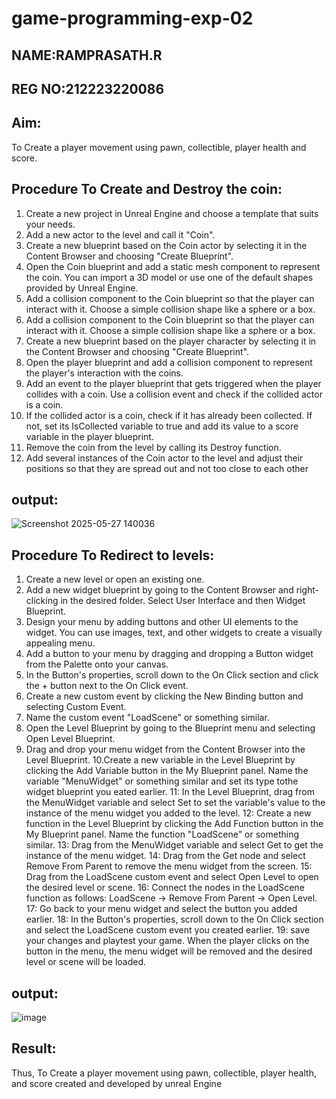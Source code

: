 # game-programming-exp-02
## NAME:RAMPRASATH.R
## REG NO:212223220086

## Aim:
To Create a player movement using pawn, collectible, player health and score.

## Procedure To Create and Destroy the coin:
1. Create a new project in Unreal Engine and choose a template that suits your needs.
2. Add a new actor to the level and call it "Coin".
3. Create a new blueprint based on the Coin actor by selecting it in the Content Browser and
choosing "Create Blueprint".
4. Open the Coin blueprint and add a static mesh component to represent the coin. You can
import a 3D model or use one of the default shapes provided by Unreal Engine.
5. Add a collision component to the Coin blueprint so that the player can interact with it.
Choose a simple collision shape like a sphere or a box.
6. Add a collision component to the Coin blueprint so that the player can interact with it.
Choose a simple collision shape like a sphere or a box.
7. Create a new blueprint based on the player character by selecting it in the Content
Browser and choosing "Create Blueprint".
8. Open the player blueprint and add a collision component to represent the player's
interaction with the coins.
9. Add an event to the player blueprint that gets triggered when the player collides with a
coin. Use a collision event and check if the collided actor is a coin.
10. If the collided actor is a coin, check if it has already been collected. If not, set its
IsCollected variable to true and add its value to a score variable in the player blueprint.
11. Remove the coin from the level by calling its Destroy function.
12. Add several instances of the Coin actor to the level and adjust their positions so that they
are spread out and not too close to each other

## output:

![Screenshot 2025-05-27 140036](https://github.com/user-attachments/assets/e3ce1a34-3961-4d9f-b1a5-360edc77aea7)

## Procedure To Redirect to levels:
1. Create a new level or open an existing one.
2. Add a new widget blueprint by going to the Content Browser and right-clicking in the
desired folder. Select User Interface and then Widget Blueprint.
3. Design your menu by adding buttons and other UI elements to the widget. You can use
images, text, and other widgets to create a visually appealing menu.
4. Add a button to your menu by dragging and dropping a Button widget from the Palette onto
your canvas.
5. In the Button's properties, scroll down to the On Click section and click the + button next to
the On Click event.
6. Create a new custom event by clicking the New Binding button and selecting Custom
Event.
7. Name the custom event "LoadScene" or something similar.
8. Open the Level Blueprint by going to the Blueprint menu and selecting Open Level
Blueprint.
9. Drag and drop your menu widget from the Content Browser into the Level Blueprint.
10.Create a new variable in the Level Blueprint by clicking the Add Variable button in the My Blueprint panel. Name the variable "MenuWidget" or something similar and set its type tothe widget blueprint you eated earlier.
11: In the Level Blueprint, drag from the MenuWidget variable and select Set to set the
variable's value to the instance of the menu widget you added to the level.
12: Create a new function in the Level Blueprint by clicking the Add Function button in
the
My Blueprint panel. Name the function "LoadScene" or something similar.
13: Drag from the MenuWidget variable and select Get to get the instance of the menu
widget.
14: Drag from the Get node and select Remove From Parent to remove the menu widget
from
the screen.
15: Drag from the LoadScene custom event and select Open Level to open the desired
level
or scene.
16: Connect the nodes in the LoadScene function as follows: LoadScene -> Remove
From
Parent -> Open Level.
17: Go back to your menu widget and select the button you added earlier.
18: In the Button's properties, scroll down to the On Click section and select the
LoadScene custom event you created earlier.
19: save your changes and playtest your game. When the player clicks on the button in
the
menu, the menu widget will be removed and the desired level or scene will be loaded.
   
## output:

![image](https://github.com/user-attachments/assets/acc12102-9ed7-4f22-9d4d-dd66d30cb92d)

## Result:
Thus, To Create a player movement using pawn, collectible, player health, and score created and
developed by unreal Engine
